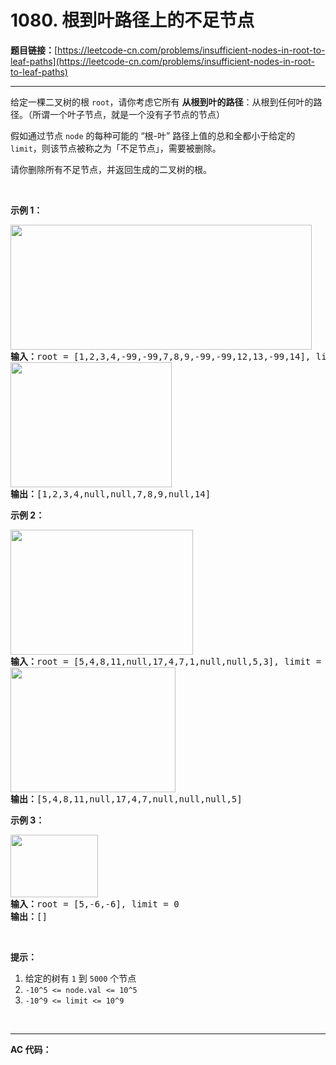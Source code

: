 # 1080. 根到叶路径上的不足节点

**题目链接：**[https://leetcode-cn.com/problems/insufficient-nodes-in-root-to-leaf-paths](https://leetcode-cn.com/problems/insufficient-nodes-in-root-to-leaf-paths)

---

<div class="content__1Y2H">
 <div class="notranslate">
  <p>给定一棵二叉树的根 <code>root</code>，请你考虑它所有&nbsp;<strong>从根到叶的路径</strong>：从根到任何叶的路径。（所谓一个叶子节点，就是一个没有子节点的节点）</p> 
  <p>假如通过节点 <code>node</code> 的每种可能的 “根-叶” 路径上值的总和全都小于给定的 <code>limit</code>，则该节点被称之为「不足节点」，需要被删除。</p> 
  <p>请你删除所有不足节点，并返回生成的二叉树的根。</p> 
  <p>&nbsp;</p> 
  <p><strong>示例 1：</strong></p> 
  <pre class="language-text"><strong><img style="height: 200px; width: 482px;" src="../aliyun-lc-upload/uploads/2019/06/08/insufficient-1.png" alt="">
输入：</strong>root = [1,2,3,4,-99,-99,7,8,9,-99,-99,12,13,-99,14], limit = 1
<strong><img style="height: 200px; width: 258px;" src="../aliyun-lc-upload/uploads/2019/06/08/insufficient-2.png" alt="">
输出：</strong>[1,2,3,4,null,null,7,8,9,null,14]
</pre> 
  <p><strong>示例 2：</strong></p> 
  <pre class="language-text"><strong><img style="height: 200px; width: 292px;" src="../aliyun-lc-upload/uploads/2019/06/08/insufficient-3.png" alt="">
输入：</strong>root = [5,4,8,11,null,17,4,7,1,null,null,5,3], limit = 22
<strong><img style="height: 200px; width: 264px;" src="../aliyun-lc-upload/uploads/2019/06/08/insufficient-4.png" alt="">
输出：</strong>[5,4,8,11,null,17,4,7,null,null,null,5]</pre> 
  <p><strong>示例 3：</strong></p> 
  <pre class="language-text"><strong><img style="height: 100px; width: 140px;" src="../aliyun-lc-upload/uploads/2019/06/08/insufficient-5.png" alt="">
输入：</strong>root = [5,-6,-6], limit = 0<strong>
输出：</strong>[]</pre> 
  <p>&nbsp;</p> 
  <p><strong>提示：</strong></p> 
  <ol> 
   <li>给定的树有&nbsp;<code>1</code>&nbsp;到&nbsp;<code>5000</code>&nbsp;个节点</li> 
   <li><code>-10^5&nbsp;&lt;= node.val &lt;= 10^5</code></li> 
   <li><code>-10^9 &lt;= limit&nbsp;&lt;= 10^9</code></li> 
  </ol> 
  <p>&nbsp;</p> 
 </div>
</div>

---

**AC 代码：**

```java

```